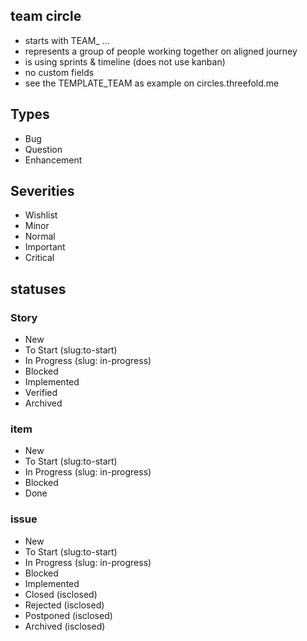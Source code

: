 ## team circle

- starts with TEAM_ ...
- represents a group of people working together on aligned journey
- is using sprints & timeline (does not use kanban)
- no custom fields
- see the TEMPLATE_TEAM as example on circles.threefold.me

## Types

- Bug
- Question
- Enhancement

## Severities

- Wishlist
- Minor
- Normal
- Important
- Critical

## statuses

### Story

- New
- To Start (slug:to-start)
- In Progress (slug: in-progress)
- Blocked
- Implemented
- Verified
- Archived

### item

- New
- To Start (slug:to-start)
- In Progress (slug: in-progress)
- Blocked
- Done

### issue

- New
- To Start (slug:to-start)
- In Progress (slug: in-progress)
- Blocked
- Implemented
- Closed (isclosed)
- Rejected (isclosed)
- Postponed (isclosed)
- Archived (isclosed)
